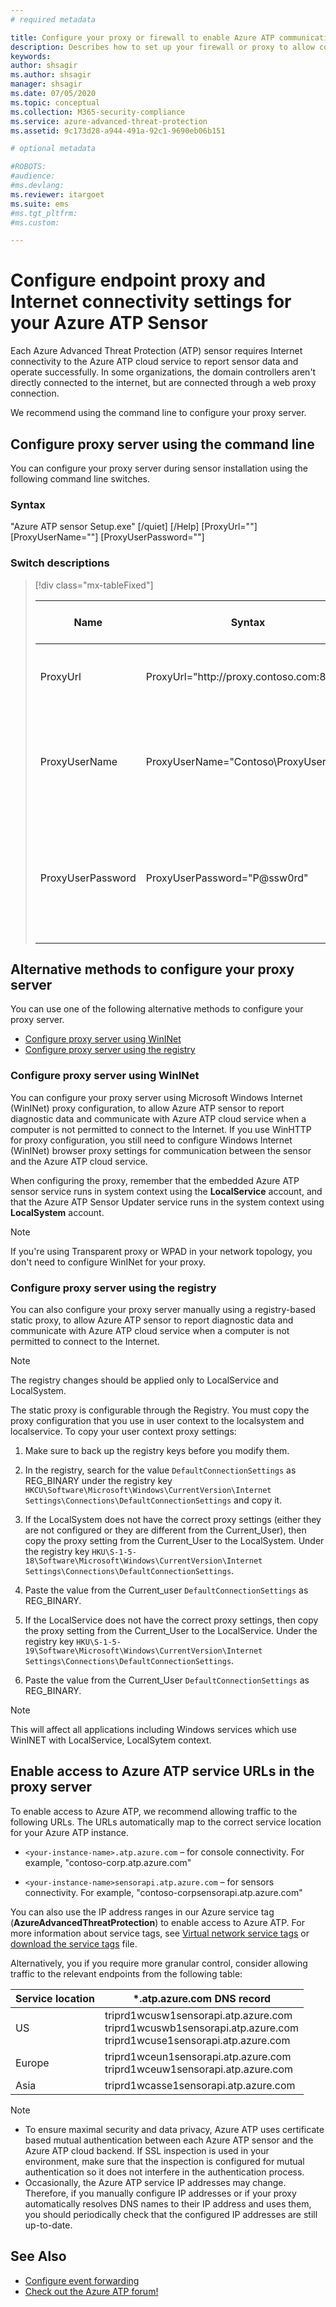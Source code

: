 ```yaml
---
# required metadata

title: Configure your proxy or firewall to enable Azure ATP communication with the sensor
description: Describes how to set up your firewall or proxy to allow communication between the Azure ATP cloud service and Azure ATP sensors
keywords:
author: shsagir
ms.author: shsagir
manager: shsagir
ms.date: 07/05/2020
ms.topic: conceptual
ms.collection: M365-security-compliance
ms.service: azure-advanced-threat-protection
ms.assetid: 9c173d28-a944-491a-92c1-9690eb06b151

# optional metadata

#ROBOTS:
#audience:
#ms.devlang:
ms.reviewer: itargoet
ms.suite: ems
#ms.tgt_pltfrm:
#ms.custom:

---
```


# Configure endpoint proxy and Internet connectivity settings for your Azure ATP Sensor

Each Azure Advanced Threat Protection (ATP) sensor requires Internet connectivity to the Azure ATP cloud service to report sensor data and operate successfully. In some organizations, the domain controllers aren't directly connected to the internet, but are connected through a web proxy connection.

We recommend using the command line to configure your proxy server.

## Configure proxy server using the command line

You can configure your proxy server during sensor installation using the following command line switches.

### Syntax

"Azure ATP sensor Setup.exe" [/quiet] [/Help] [ProxyUrl="<Proxy URL>"] [ProxyUserName="<Username>"] [ProxyUserPassword="<Password>"]

### Switch descriptions

> [!div class="mx-tableFixed"]
>
> |Name|Syntax|Mandatory for silent installation?|Description|
> |-------------|----------|---------|---------|
> |ProxyUrl|ProxyUrl="http\://proxy.contoso.com:8080"|No|Specifies the ProxyUrl and port number for the Azure ATP sensor.|
> |ProxyUserName|ProxyUserName="Contoso\ProxyUser"|No|If your proxy service requires authentication, supply a user name in the DOMAIN\user format.|
> |ProxyUserPassword|ProxyUserPassword="P@ssw0rd"|No|Specifies the password for proxy user name. *Credentials are encrypted and stored locally by the Azure ATP sensor.|

## Alternative methods to configure your proxy server

You can use one of the following alternative methods to configure your proxy server.

- [Configure proxy server using WinINet](#configure-proxy-server-using-wininet)
- [Configure proxy server using the registry](#configure-proxy-server-using-the-registry)

### Configure proxy server using WinINet

You can configure your proxy server using Microsoft Windows Internet (WinINet) proxy configuration, to allow Azure ATP sensor to report diagnostic data and communicate with Azure ATP cloud service when a computer is not permitted to connect to the Internet. If you use WinHTTP for proxy configuration, you still need to configure Windows Internet (WinINet) browser proxy settings for communication between the sensor and the Azure ATP cloud service.

When configuring the proxy, remember that the embedded Azure ATP sensor service runs in system context using the **LocalService** account, and that the Azure ATP Sensor Updater service runs in the system context using **LocalSystem** account.

> [!NOTE]
> If you're using Transparent proxy or WPAD in your network topology, you don't need to configure WinINet for your proxy.

### Configure proxy server using the registry

You can also configure your proxy server manually using a registry-based static proxy, to allow Azure ATP sensor to report diagnostic data and communicate with Azure ATP cloud service when a computer is not permitted to connect to the Internet.

> [!NOTE]
> The registry changes should be applied only to LocalService and LocalSystem.

The static proxy is configurable through the Registry. You must copy the proxy configuration that you use in user context to the localsystem and localservice. To copy your user context proxy settings:

1. Make sure to back up the registry keys before you modify them.

1. In the registry, search for the value `DefaultConnectionSettings` as REG_BINARY under the registry key `HKCU\Software\Microsoft\Windows\CurrentVersion\Internet Settings\Connections\DefaultConnectionSettings` and copy it.

1. If the LocalSystem does not have the correct proxy settings (either they are not configured or they are different from the Current_User), then copy the proxy setting from the Current_User to the LocalSystem. Under the registry key `HKU\S-1-5-18\Software\Microsoft\Windows\CurrentVersion\Internet Settings\Connections\DefaultConnectionSettings`.

1. Paste the value from the Current_user `DefaultConnectionSettings` as REG_BINARY.

1. If the LocalService does not have the correct proxy settings, then copy the proxy setting from the Current_User to the LocalService. Under the registry key `HKU\S-1-5-19\Software\Microsoft\Windows\CurrentVersion\Internet Settings\Connections\DefaultConnectionSettings`.

1. Paste the value from the Current_User `DefaultConnectionSettings` as REG_BINARY.

> [!NOTE]
> This will affect all applications including Windows services which use WinINET with LocalService, LocalSytem context.

## Enable access to Azure ATP service URLs in the proxy server

To enable access to Azure ATP, we recommend allowing traffic to the following URLs. The URLs automatically map to the correct service location for your Azure ATP instance.

- `<your-instance-name>.atp.azure.com` – for console connectivity. For example, "contoso-corp.atp.azure.com"

- `<your-instance-name>sensorapi.atp.azure.com` – for sensors connectivity. For example, "contoso-corpsensorapi.atp.azure.com"

You can also use the IP address ranges in our Azure service tag (**AzureAdvancedThreatProtection**) to enable access to Azure ATP. For more information about service tags, see [Virtual network service tags](https://docs.microsoft.com/azure/virtual-network/service-tags-overview) or [download the service tags](https://www.microsoft.com/download/details.aspx?id=56519) file.

Alternatively, you if you require more granular control, consider allowing traffic to the relevant endpoints from the following table:

|Service location|*.atp.azure.com DNS record|
|----|----|
|US |triprd1wcusw1sensorapi.atp.azure.com<br>triprd1wcuswb1sensorapi.atp.azure.com<br>triprd1wcuse1sensorapi.atp.azure.com|
|Europe|triprd1wceun1sensorapi.atp.azure.com<br>triprd1wceuw1sensorapi.atp.azure.com|
|Asia|triprd1wcasse1sensorapi.atp.azure.com|

> [!NOTE]
>
> - To ensure maximal security and data privacy, Azure ATP uses certificate based mutual authentication between each Azure ATP sensor and the Azure ATP cloud backend. If SSL inspection is used in your environment, make sure that the inspection is configured for mutual authentication so it does not interfere in the authentication process.
> - Occasionally, the Azure ATP service IP addresses may change. Therefore, if you manually configure IP addresses or if your proxy automatically resolves DNS names to their IP address and uses them, you should periodically check that the configured IP addresses are still up-to-date.

## See Also

- [Configure event forwarding](configure-event-forwarding.md)
- [Check out the Azure ATP forum!](https://aka.ms/azureatpcommunity)
